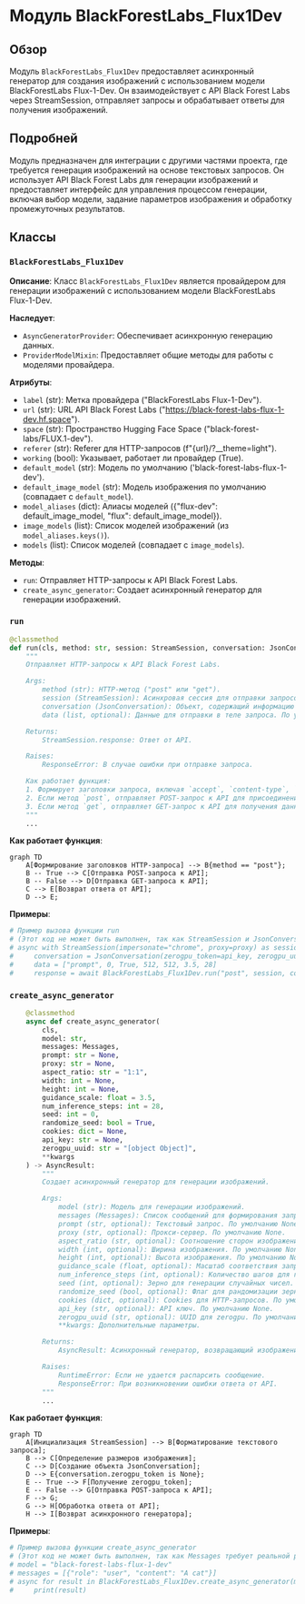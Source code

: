 # Модуль BlackForestLabs_Flux1Dev

## Обзор

Модуль `BlackForestLabs_Flux1Dev` предоставляет асинхронный генератор для создания изображений с использованием модели BlackForestLabs Flux-1-Dev. Он взаимодействует с API Black Forest Labs через StreamSession, отправляет запросы и обрабатывает ответы для получения изображений.

## Подробней

Модуль предназначен для интеграции с другими частями проекта, где требуется генерация изображений на основе текстовых запросов. Он использует API Black Forest Labs для генерации изображений и предоставляет интерфейс для управления процессом генерации, включая выбор модели, задание параметров изображения и обработку промежуточных результатов.

## Классы

### `BlackForestLabs_Flux1Dev`

**Описание**: Класс `BlackForestLabs_Flux1Dev` является провайдером для генерации изображений с использованием модели BlackForestLabs Flux-1-Dev.

**Наследует**:
- `AsyncGeneratorProvider`: Обеспечивает асинхронную генерацию данных.
- `ProviderModelMixin`: Предоставляет общие методы для работы с моделями провайдера.

**Атрибуты**:
- `label` (str): Метка провайдера ("BlackForestLabs Flux-1-Dev").
- `url` (str): URL API Black Forest Labs ("https://black-forest-labs-flux-1-dev.hf.space").
- `space` (str): Пространство Hugging Face Space ("black-forest-labs/FLUX.1-dev").
- `referer` (str): Referer для HTTP-запросов (f"{url}/?__theme=light").
- `working` (bool): Указывает, работает ли провайдер (True).
- `default_model` (str): Модель по умолчанию ('black-forest-labs-flux-1-dev').
- `default_image_model` (str): Модель изображения по умолчанию (совпадает с `default_model`).
- `model_aliases` (dict): Алиасы моделей ({"flux-dev": default_image_model, "flux": default_image_model}).
- `image_models` (list): Список моделей изображений (из `model_aliases.keys()`).
- `models` (list): Список моделей (совпадает с `image_models`).

**Методы**:
- `run`: Отправляет HTTP-запросы к API Black Forest Labs.
- `create_async_generator`: Создает асинхронный генератор для генерации изображений.

### `run`

```python
@classmethod
def run(cls, method: str, session: StreamSession, conversation: JsonConversation, data: list = None):
    """
    Отправляет HTTP-запросы к API Black Forest Labs.

    Args:
        method (str): HTTP-метод ("post" или "get").
        session (StreamSession): Асинхровая сессия для отправки запросов.
        conversation (JsonConversation): Объект, содержащий информацию о сессии (zerogpu_token, zerogpu_uuid, session_hash).
        data (list, optional): Данные для отправки в теле запроса. По умолчанию None.

    Returns:
        StreamSession.response: Ответ от API.

    Raises:
        ResponseError: В случае ошибки при отправке запроса.

    Как работает функция:
    1. Формирует заголовки запроса, включая `accept`, `content-type`, `x-zerogpu-token`, `x-zerogpu-uuid` и `referer`.
    2. Если метод `post`, отправляет POST-запрос к API для присоединения к очереди.
    3. Если метод `get`, отправляет GET-запрос к API для получения данных о событии.
    """
    ...
```
**Как работает функция**:

```mermaid
graph TD
    A[Формирование заголовков HTTP-запроса] --> B{method == "post"};
    B -- True --> C[Отправка POST-запроса к API];
    B -- False --> D[Отправка GET-запроса к API];
    C --> E[Возврат ответа от API];
    D --> E;
```

**Примеры**:
```python
# Пример вызова функции run
# (Этот код не может быть выполнен, так как StreamSession и JsonConversation требуют реальной реализации)
# async with StreamSession(impersonate="chrome", proxy=proxy) as session:
#     conversation = JsonConversation(zerogpu_token=api_key, zerogpu_uuid=zerogpu_uuid, session_hash=uuid.uuid4().hex)
#     data = ["prompt", 0, True, 512, 512, 3.5, 28]
#     response = await BlackForestLabs_Flux1Dev.run("post", session, conversation, data)
```

### `create_async_generator`

```python
    @classmethod
    async def create_async_generator(
        cls, 
        model: str, 
        messages: Messages,
        prompt: str = None,
        proxy: str = None,
        aspect_ratio: str = "1:1",
        width: int = None,
        height: int = None,
        guidance_scale: float = 3.5,
        num_inference_steps: int = 28,
        seed: int = 0,
        randomize_seed: bool = True,
        cookies: dict = None,
        api_key: str = None,
        zerogpu_uuid: str = "[object Object]",
        **kwargs
    ) -> AsyncResult:
        """
        Создает асинхронный генератор для генерации изображений.

        Args:
            model (str): Модель для генерации изображений.
            messages (Messages): Список сообщений для формирования запроса.
            prompt (str, optional): Текстовый запрос. По умолчанию None.
            proxy (str, optional): Прокси-сервер. По умолчанию None.
            aspect_ratio (str, optional): Соотношение сторон изображения. По умолчанию "1:1".
            width (int, optional): Ширина изображения. По умолчанию None.
            height (int, optional): Высота изображения. По умолчанию None.
            guidance_scale (float, optional): Масштаб соответствия запросу. По умолчанию 3.5.
            num_inference_steps (int, optional): Количество шагов для генерации изображения. По умолчанию 28.
            seed (int, optional): Зерно для генерации случайных чисел. По умолчанию 0.
            randomize_seed (bool, optional): Флаг для рандомизации зерна. По умолчанию True.
            cookies (dict, optional): Cookies для HTTP-запросов. По умолчанию None.
            api_key (str, optional): API ключ. По умолчанию None.
            zerogpu_uuid (str, optional): UUID для zerogpu. По умолчанию "[object Object]".
            **kwargs: Дополнительные параметры.

        Returns:
            AsyncResult: Асинхронный генератор, возвращающий изображения.

        Raises:
            RuntimeError: Если не удается распарсить сообщение.
            ResponseError: При возникновении ошибки ответа от API.
        """
        ...
```

**Как работает функция**:

```mermaid
graph TD
    A[Инициализация StreamSession] --> B[Форматирование текстового запроса];
    B --> C[Определение размеров изображения];
    C --> D[Создание объекта JsonConversation];
    D --> E{conversation.zerogpu_token is None};
    E -- True --> F[Получение zerogpu_token];
    E -- False --> G[Отправка POST-запроса к API];
    F --> G;
    G --> H[Обработка ответа от API];
    H --> I[Возврат асинхронного генератора];
```

**Примеры**:

```python
# Пример вызова функции create_async_generator
# (Этот код не может быть выполнен, так как Messages требует реальной реализации)
# model = "black-forest-labs-flux-1-dev"
# messages = [{"role": "user", "content": "A cat"}]
# async for result in BlackForestLabs_Flux1Dev.create_async_generator(model=model, messages=messages):
#     print(result)